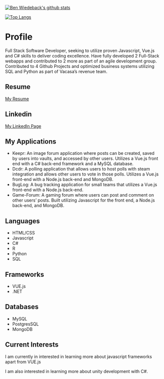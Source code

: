 [![Ben Wiedeback's github stats](https://github-readme-stats.vercel.app/api?username=inlic&show_icons=true&theme=cobalt)](https://github.com/inlic/github-readme-stats)

[![Top Langs](https://github-readme-stats.vercel.app/api/top-langs/?username=inlic&layout=compact)](https://github.com/inlic/github-readme-stats)

# Profile

Full Stack Software Developer, seeking to utilize proven Javascript, Vue.js and C# skills to deliver coding excellence.   Have fully developed 2 Full-Stack webapps and contributed to 2 more as part of an agile development group. Contributed to 4 Github Projects and optimized business systems utilizing SQL and Python as part of Vacasa’s revenue team.

## Resume

[My Resume](./assets/Resume.pdf)

## Linkedin

[My LinkedIn Page](https://www.linkedin.com/in/benjamin-wiedeback/)

## My Applications

- Keepr: An image forum application where posts can be created, saved by users into vaults, and accessed by other users. Utilizes a Vue.js front end with a C# back-end framework and a MySQL database.  
- Dcdr: A polling application that allows users to host polls with steam integration and allows other users to vote in those polls.  Utilizes a Vue.js front-end with a Node.js back-end and MongoDB.
- BugLog: A bug tracking application for small teams that utilizes a Vue.js front-end with a Node.js back-end.
- Game-Forum: A gaming forum where users can post and comment on other users’ posts. Built utilizing Javascript for the front end, a Node.js back-end, and MongoDB.


## Languages

- HTML/CSS
- Javascript 
- C# 
- R 
- Python 
- SQL

## Frameworks

- VUE.js
- .NET

## Databases

- MySQL
- PostgresSQL
- MongoDB  

## Current Interests

I am currently in interested in learning more about javascript frameworks apart from VUE.js

I am also interested in learning more about unity development with C#.
